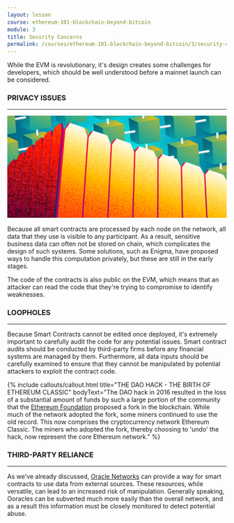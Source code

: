 ```yaml
---
layout: lesson
course: ethereum-101-blockchain-beyond-bitcoin
module: 3
title: Security Concerns
permalink: /courses/ethereum-101-blockchain-beyond-bitcoin/3/security-concerns/
---
```

<span class="openingParagraph">
While the EVM is revolutionary, it's design creates some challenges for developers, which should be well understood before a mainnet launch can be considered. </span>

<h3>PRIVACY ISSUES</h3>

<hr />

<img src="/assets/img/courses/ethereum-101/00_PrivateBC-01.png" />

<span >Because all smart contracts are processed by each node on the network, all data that they use is visible to any participant. As a result, sensitive business data can often not be stored on chain, which complicates the design of such systems. Some solutions, such as Enigma, have proposed ways to handle this computation privately, but these are still in the early stages. </span>

<span >The code of the contracts is also public on the EVM, which means that an attacker can read the code that they're trying to compromise to identify weaknesses.</span>

<h3>LOOPHOLES</h3>

<hr />

<span >Because Smart Contracts cannot be edited once deployed, it's extremely important to carefully audit the code for any potential issues. Smart contract audits should be conducted by third-party firms before any financial systems are managed by them. Furthermore, all data inputs should be carefully examined to ensure that they cannot be manipulated by potential attackers to exploit the contract code.</span>

{% include callouts/callout.html
    title="THE DAO HACK - THE BIRTH OF ETHEREUM CLASSIC"
    bodyText="The DAO hack in 2016 resulted in the loss of a substantial amount of funds by such a large portion of the community that the <a href='https://www.ethereum.org/'>Ethereum Foundation</a> proposed a fork in the blockchain. While much of the network adopted the fork, some miners continued to use the old record. This now comprises the cryptocurrency network Ethereum Classic. The miners who adopted the fork, thereby choosing to 'undo' the hack, now represent the core Ethereum network."
%}

<h3>THIRD-PARTY RELIANCE</h3>

<hr />

<span >As we've already discussed, </span><a href="https://docs.google.com/document/d/1QYr8pCIOhs9Lb7N1VUUlByFnYg1T6V7zuihBKb-f4lM/edit#oracle%20networks"><span >Oracle Networks</span></a><span > can provide a way for smart contracts to use data from external sources. These resources, while versatile, can lead to an increased risk of manipulation. Generally speaking, Ooracles can be subverted much more easily than the overall network, and as a result this information must be closely monitored to detect potential abuse. </span>
